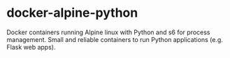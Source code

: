 # docker-alpine-python
Docker containers running Alpine linux with Python and s6 for process management. Small and reliable containers to run Python applications (e.g. Flask web apps).
